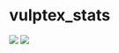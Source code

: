 # vulptex_stats

![](https://github-readme-stats.vercel.app/api/top-langs/?username=vulptex1234&bg_color=30,e96443,904e95&title_color=fff&text_color=fff)
![](https://github-readme-stats.vercel.app/api?username=vulptex1234&show_icons=true&bg_color=30,e96443,904e95&title_color=fff&text_color=fff)
